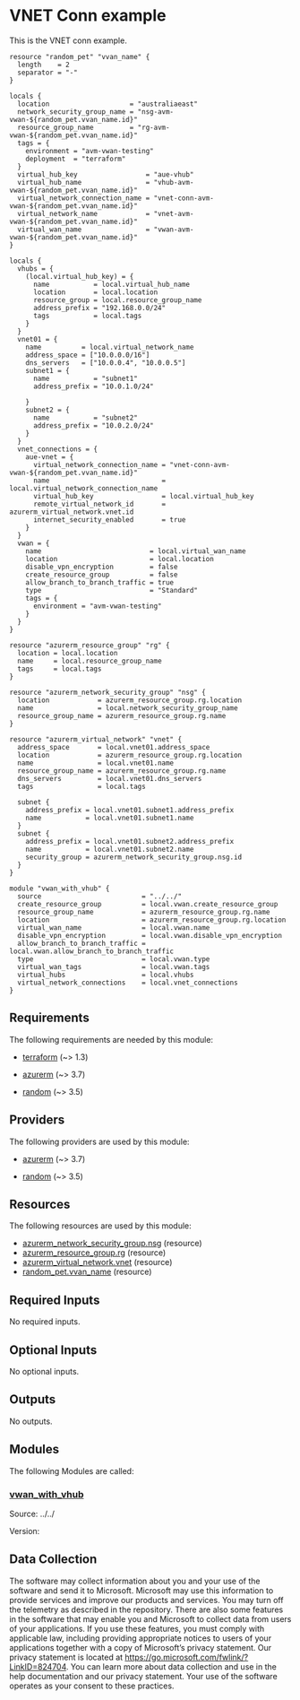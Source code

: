 <!-- BEGIN_TF_DOCS -->
# VNET Conn example

This is the VNET conn example.

```hcl
resource "random_pet" "vvan_name" {
  length    = 2
  separator = "-"
}

locals {
  location                    = "australiaeast"
  network_security_group_name = "nsg-avm-vwan-${random_pet.vvan_name.id}"
  resource_group_name         = "rg-avm-vwan-${random_pet.vvan_name.id}"
  tags = {
    environment = "avm-vwan-testing"
    deployment  = "terraform"
  }
  virtual_hub_key                 = "aue-vhub"
  virtual_hub_name                = "vhub-avm-vwan-${random_pet.vvan_name.id}"
  virtual_network_connection_name = "vnet-conn-avm-vwan-${random_pet.vvan_name.id}"
  virtual_network_name            = "vnet-avm-vwan-${random_pet.vvan_name.id}"
  virtual_wan_name                = "vwan-avm-vwan-${random_pet.vvan_name.id}"
}

locals {
  vhubs = {
    (local.virtual_hub_key) = {
      name           = local.virtual_hub_name
      location       = local.location
      resource_group = local.resource_group_name
      address_prefix = "192.168.0.0/24"
      tags           = local.tags
    }
  }
  vnet01 = {
    name          = local.virtual_network_name
    address_space = ["10.0.0.0/16"]
    dns_servers   = ["10.0.0.4", "10.0.0.5"]
    subnet1 = {
      name           = "subnet1"
      address_prefix = "10.0.1.0/24"

    }
    subnet2 = {
      name           = "subnet2"
      address_prefix = "10.0.2.0/24"
    }
  }
  vnet_connections = {
    aue-vnet = {
      virtual_network_connection_name = "vnet-conn-avm-vwan-${random_pet.vvan_name.id}"
      name                            = local.virtual_network_connection_name
      virtual_hub_key                 = local.virtual_hub_key
      remote_virtual_network_id       = azurerm_virtual_network.vnet.id
      internet_security_enabled       = true
    }
  }
  vwan = {
    name                           = local.virtual_wan_name
    location                       = local.location
    disable_vpn_encryption         = false
    create_resource_group          = false
    allow_branch_to_branch_traffic = true
    type                           = "Standard"
    tags = {
      environment = "avm-vwan-testing"
    }
  }
}

resource "azurerm_resource_group" "rg" {
  location = local.location
  name     = local.resource_group_name
  tags     = local.tags
}

resource "azurerm_network_security_group" "nsg" {
  location            = azurerm_resource_group.rg.location
  name                = local.network_security_group_name
  resource_group_name = azurerm_resource_group.rg.name
}

resource "azurerm_virtual_network" "vnet" {
  address_space       = local.vnet01.address_space
  location            = azurerm_resource_group.rg.location
  name                = local.vnet01.name
  resource_group_name = azurerm_resource_group.rg.name
  dns_servers         = local.vnet01.dns_servers
  tags                = local.tags

  subnet {
    address_prefix = local.vnet01.subnet1.address_prefix
    name           = local.vnet01.subnet1.name
  }
  subnet {
    address_prefix = local.vnet01.subnet2.address_prefix
    name           = local.vnet01.subnet2.name
    security_group = azurerm_network_security_group.nsg.id
  }
}

module "vwan_with_vhub" {
  source                         = "../../"
  create_resource_group          = local.vwan.create_resource_group
  resource_group_name            = azurerm_resource_group.rg.name
  location                       = azurerm_resource_group.rg.location
  virtual_wan_name               = local.vwan.name
  disable_vpn_encryption         = local.vwan.disable_vpn_encryption
  allow_branch_to_branch_traffic = local.vwan.allow_branch_to_branch_traffic
  type                           = local.vwan.type
  virtual_wan_tags               = local.vwan.tags
  virtual_hubs                   = local.vhubs
  virtual_network_connections    = local.vnet_connections
}
```

<!-- markdownlint-disable MD033 -->
## Requirements

The following requirements are needed by this module:

- <a name="requirement_terraform"></a> [terraform](#requirement\_terraform) (~> 1.3)

- <a name="requirement_azurerm"></a> [azurerm](#requirement\_azurerm) (~> 3.7)

- <a name="requirement_random"></a> [random](#requirement\_random) (~> 3.5)

## Providers

The following providers are used by this module:

- <a name="provider_azurerm"></a> [azurerm](#provider\_azurerm) (~> 3.7)

- <a name="provider_random"></a> [random](#provider\_random) (~> 3.5)

## Resources

The following resources are used by this module:

- [azurerm_network_security_group.nsg](https://registry.terraform.io/providers/hashicorp/azurerm/latest/docs/resources/network_security_group) (resource)
- [azurerm_resource_group.rg](https://registry.terraform.io/providers/hashicorp/azurerm/latest/docs/resources/resource_group) (resource)
- [azurerm_virtual_network.vnet](https://registry.terraform.io/providers/hashicorp/azurerm/latest/docs/resources/virtual_network) (resource)
- [random_pet.vvan_name](https://registry.terraform.io/providers/hashicorp/random/latest/docs/resources/pet) (resource)

<!-- markdownlint-disable MD013 -->
## Required Inputs

No required inputs.

## Optional Inputs

No optional inputs.

## Outputs

No outputs.

## Modules

The following Modules are called:

### <a name="module_vwan_with_vhub"></a> [vwan\_with\_vhub](#module\_vwan\_with\_vhub)

Source: ../../

Version:

<!-- markdownlint-disable-next-line MD041 -->
## Data Collection

The software may collect information about you and your use of the software and send it to Microsoft. Microsoft may use this information to provide services and improve our products and services. You may turn off the telemetry as described in the repository. There are also some features in the software that may enable you and Microsoft to collect data from users of your applications. If you use these features, you must comply with applicable law, including providing appropriate notices to users of your applications together with a copy of Microsoft’s privacy statement. Our privacy statement is located at <https://go.microsoft.com/fwlink/?LinkID=824704>. You can learn more about data collection and use in the help documentation and our privacy statement. Your use of the software operates as your consent to these practices.
<!-- END_TF_DOCS -->